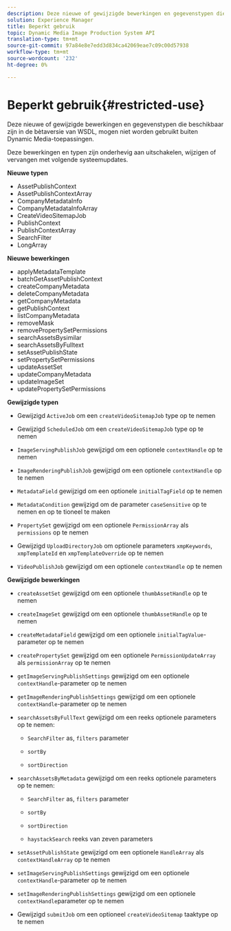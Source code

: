 ```yaml
---
description: Deze nieuwe of gewijzigde bewerkingen en gegevenstypen die beschikbaar zijn in de bètaversie van WSDL, mogen niet worden gebruikt buiten Dynamic Media-toepassingen.
solution: Experience Manager
title: Beperkt gebruik
topic: Dynamic Media Image Production System API
translation-type: tm+mt
source-git-commit: 97a84e8e7edd3d834ca42069eae7c09c00d57938
workflow-type: tm+mt
source-wordcount: '232'
ht-degree: 0%

---
```



# Beperkt gebruik{#restricted-use}

Deze nieuwe of gewijzigde bewerkingen en gegevenstypen die beschikbaar zijn in de bètaversie van WSDL, mogen niet worden gebruikt buiten Dynamic Media-toepassingen.

Deze bewerkingen en typen zijn onderhevig aan uitschakelen, wijzigen of vervangen met volgende systeemupdates.

**Nieuwe typen**

* AssetPublishContext
* AssetPublishContextArray
* CompanyMetadataInfo
* CompanyMetadataInfoArray
* CreateVideoSitemapJob
* PublishContext
* PublishContextArray
* SearchFilter
* LongArray

**Nieuwe bewerkingen**

* applyMetadataTemplate
* batchGetAssetPublishContext
* createCompanyMetadata
* deleteCompanyMetadata
* getCompanyMetadata
* getPublishContext
* listCompanyMetadata
* removeMask
* removePropertySetPermissions
* searchAssetsBysimilar
* searchAssetsByFulltext
* setAssetPublishState
* setPropertySetPermissions
* updateAssetSet
* updateCompanyMetadata
* updateImageSet
* updatePropertySetPermissions

**Gewijzigde typen**

* Gewijzigd `ActiveJob` om een `createVideoSitemapJob` type op te nemen

* Gewijzigd `ScheduledJob` om een `createVideoSitemapJob` type op te nemen

* `ImageServingPublishJob` gewijzigd om een optionele `contextHandle` op te nemen

* `ImageRenderingPublishJob` gewijzigd om een optionele `contextHandle` op te nemen

* `MetadataField` gewijzigd om een optionele `initialTagField` op te nemen

* `MetadataCondition` gewijzigd om de parameter `caseSensitive` op te nemen en op te tioneel te maken

* `PropertySet` gewijzigd om een optionele `PermissionArray` als `permissions` op te nemen

* Gewijzigd `UploadDirectoryJob` om optionele parameters `xmpKeywords`, `xmpTemplateId` en `xmpTemplateOverride` op te nemen

* `VideoPublishJob` gewijzigd om een optionele `contextHandle` op te nemen

**Gewijzigde bewerkingen**

* `createAssetSet` gewijzigd om een optionele `thumbAssetHandle` op te nemen

* `createImageSet` gewijzigd om een optionele `thumbAssetHandle` op te nemen

* `createMetadataField` gewijzigd om een optionele `initialTagValue`-parameter op te nemen

* `createPropertySet` gewijzigd om een optionele `PermissionUpdateArray` als `permissionArray` op te nemen

* `getImageServingPublishSettings` gewijzigd om een optionele `contextHandle`-parameter op te nemen

* `getImageRenderingPublishSettings` gewijzigd om een optionele `contextHandle`-parameter op te nemen

* `searchAssetsByFullText` gewijzigd om een reeks optionele parameters op te nemen:

   * `SearchFilter` as,  `filters` parameter

   * `sortBy`
   * `sortDirection`

* `searchAssetsByMetadata` gewijzigd om een reeks optionele parameters op te nemen:

   * `SearchFilter` as,  `filters` parameter

   * `sortBy`
   * `sortDirection`
   * `haystackSearch` reeks van zeven parameters

* `setAssetPublishState` gewijzigd om een optionele `HandleArray` als `contextHandleArray` op te nemen

* `setImageServingPublishSettings` gewijzigd om een optionele `contextHandle`-parameter op te nemen

* `setImageRenderingPublishSettings` gewijzigd om een optionele `contextHandle`parameter op te nemen

* Gewijzigd `submitJob` om een optioneel `createVideoSitemap` taaktype op te nemen

